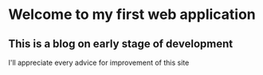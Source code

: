 # Welcome to my first web application
## This is a blog on early stage of development
I'll appreciate every advice for improvement of this site